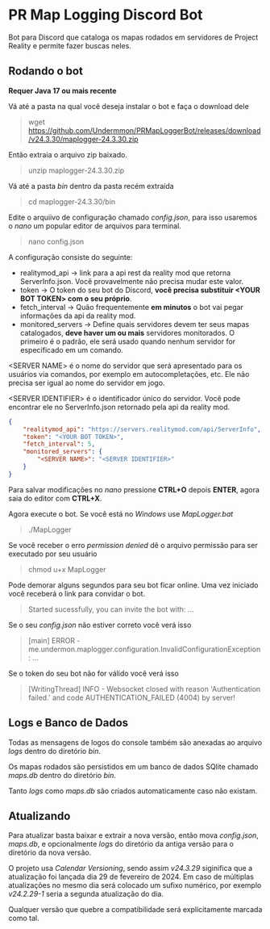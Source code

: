 # PR Map Logging Discord Bot
Bot para Discord que cataloga os mapas rodados em servidores de Project Reality e permite fazer buscas neles.

## Rodando o bot

**Requer Java 17 ou mais recente**

Vá até a pasta na qual você deseja instalar o bot e faça o download dele
> wget https://github.com/Undermmon/PRMapLoggerBot/releases/download/v24.3.30/maplogger-24.3.30.zip

Então extraia o arquivo zip baixado.
> unzip maplogger-24.3.30.zip

Vá até a pasta *bin* dentro da pasta recém extraída
> cd maplogger-24.3.30/bin

Edite o arquiivo de configuração chamado *config.json*, para isso usaremos o *nano* um popular editor de arquivos para terminal.
> nano config.json

A configuração consiste do seguinte:
- realitymod_api -> link para a api rest da reality mod que retorna ServerInfo.json. Você provavelmente não precisa mudar este valor.
- token -> O token do seu bot do Discord, **você precisa substituir \<YOUR BOT TOKEN\> com o seu próprio**.
- fetch_interval -> Quão frequentemente **em minutos** o bot vai pegar informações da api da reality mod.
- monitored_servers -> Define quais servidores devem ter seus mapas catalogados, **deve haver um ou mais** servidores monitorados. O primeiro é o padrão, ele será usado quando nenhum servidor for especificado em um comando.


\<SERVER NAME\> é o nome do servidor que será apresentado para os usuários via comandos, por exemplo em autocompletações, etc. Ele não precisa ser igual ao nome do servidor em jogo.

\<SERVER IDENTIFIER\> é o identificador único do servidor. Você pode encontrar ele no ServerInfo.json retornado pela api da reality mod. 


```JSON
{
	"realitymod_api": "https://servers.realitymod.com/api/ServerInfo",
	"token": "<YOUR BOT TOKEN>",
	"fetch_interval": 5,
	"monitored_servers": {
		"<SERVER NAME>": "<SERVER IDENTIFIER>"
	}
}
```
Para salvar modificações no *nano* pressione **CTRL+O** depois **ENTER**, agora saia do editor com **CTRL+X**. 

Agora execute o bot. Se você está no *Windows* use *MapLogger.bat*

> ./MapLogger

Se você receber o erro *permission denied* dê o arquivo permissão para ser executado por seu usuário

> chmod u+x MapLogger

Pode demorar alguns segundos para seu bot ficar online. Uma vez iniciado você receberá o link para convidar o bot.

> Started sucessfully, you can invite the bot with: ...

Se o seu *config.json* não estiver correto você verá isso

> [main] ERROR - me.undermon.maplogger.configuration.InvalidConfigurationException: ...

Se o token do seu bot não for válido você verá isso

> [WritingThread] INFO  - Websocket closed with reason 'Authentication failed.' and code AUTHENTICATION_FAILED (4004) by server!

## Logs e Banco de Dados

Todas as mensagens de logos do console também são anexadas ao arquivo *logs* dentro do diretório *bin*.

Os mapas rodados são persistidos em um banco de dados SQlite chamado *maps.db* dentro do diretório *bin*.


Tanto *logs* como *maps.db* são criados automaticamente caso não existam.

## Atualizando

Para atualizar basta baixar e extrair a nova versão, então mova *config.json*, *maps.db*, e opcionalmente *logs* do diretório da antiga versão para o diretório da nova versão.

O projeto usa *Calendar Versioning*, sendo assim *v24.3.29* siginifica que a atualização foi lançada dia 29 de fevereiro de 2024. Em caso de múltiplas atualizações no mesmo dia será colocado um sufixo numérico, por exemplo *v24.2.29-1* seria a segunda atualização do dia.

Qualquer versão que quebre a compatibilidade será explicitamente marcada como tal. 